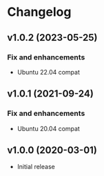 # Changelog

## v1.0.2 (2023-05-25)

### Fix and enhancements

- Ubuntu 22.04 compat

## v1.0.1 (2021-09-24)

### Fix and enhancements

- Ubuntu 20.04 compat

## v1.0.0 (2020-03-01)

- Initial release
